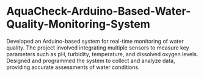 # AquaCheck-Arduino-Based-Water-Quality-Monitoring-System
Developed an Arduino-based system for real-time monitoring of water quality. The project involved integrating multiple sensors to measure key parameters such as pH, turbidity, temperature, and dissolved oxygen levels. Designed and programmed the system to collect and analyze data, providing accurate assessments of water conditions. 
